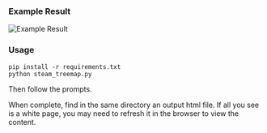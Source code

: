 ### Example Result
![Example Result](example.png?raw=true "Example Result")

### Usage
```
pip install -r requirements.txt
python steam_treemap.py
```
Then follow the prompts.

When complete, find in the same directory an output html file. If all you see is a white page, you may need to refresh it in the browser to view the content.